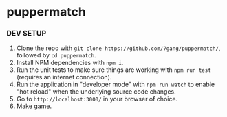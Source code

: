 # puppermatch

### DEV SETUP
1. Clone the repo with `git clone https://github.com/7gang/puppermatch/`, followed by `cd puppermatch`.
2. Install NPM dependencies with `npm i`.
3. Run the unit tests to make sure things are working with `npm run test` (requires an internet connection).
4. Run the application in "developer mode" with `npm run watch` to enable "hot reload" when the underlying source code changes.
5. Go to `http://localhost:3000/` in your browser of choice.
6. Make game.
